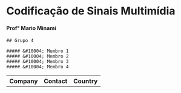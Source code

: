 # Codificação de Sinais Multimídia
#### Prof° Mario Minami

````
## Grupo 4

##### &#10004; Membro 1 
##### &#10004; Membro 2 
##### &#10004; Membro 3 
##### &#10004; Membro 4 

````
<table>
  <tr>
    <th>Company</th>
    <th>Contact</th>
    <th>Country</th>
  </tr>
  <tr>
